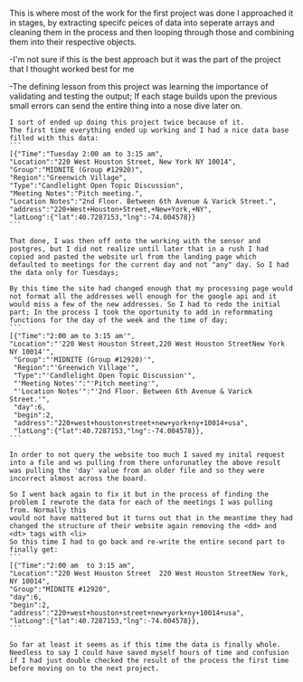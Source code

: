 This is where most of the work for the first project was done 
I approached it in stages, by extracting specifc peices of data into seperate arrays and cleaning them in the process 
and then looping through those and combining them into their respective objects.

-I'm not sure if this is the best approach but it was the part of the project that I thought worked best for me

-The defining lesson from this project was learning the importance of validating and testing the output;
If each stage builds upon the previous small errors can send the entire thing into a nose dive later on.

	I sort of ended up doing this project twice because of it.
	The first time everything ended up working and I had a nice data base filled with this data:
	```
	[{"Time":"Tuesday 2:00 am to 3:15 am",
	"Location":"220 West Houston Street, New York NY 10014",
	"Group":"MIDNITE (Group #12920)",
	"Region":"Greenwich Village",
	"Type":"Candlelight Open Topic Discussion",
	"Meeting Notes":"Pitch meeting.",
	"Location Notes":"2nd Floor. Between 6th Avenue & Varick Street.",
	"address":"220+West+Houston+Street,+New+York,+NY",
	"latLong":{"lat":40.7287153,"lng":-74.004578}}
	```
	
	That done, I was then off onto the working with the sensor and postgres, but I did not realize until later that in a rush I had copied and pasted the website url from the landing page which defaulted to meetings for the current day and not "any" day. So I had the data only for Tuesdays;

	By this time the site had changed enough that my processing page would not format all the addresses well enough for the google api and it would miss a few of the new addresses. So I had to redo the initial part; In the process I took the oportunity to add in reformmating functions for the day of the week and the time of day;
	```
	[{"Time":"2:00 am to 3:15 am'",
	"Location":"'220 West Houston Street,220 West Houston StreetNew York NY 10014'",
	 "Group":"'MIDNITE (Group #12920)'",
	 "Region":"'Greenwich Village'",
	 "Type":"'Candlelight Open Topic Discussion'",
	 "'Meeting Notes'":"'Pitch meeting'",
	 "'Location Notes'":"'2nd Floor. Between 6th Avenue & Varick Street.'",
	 "day":6,
	 "begin":2,
	 "address":"220+west+houston+street+new+york+ny+10014+usa",
	 "latLong":{"lat":40.7287153,"lng":-74.004578}},
	```

	In order to not query the website too much I saved my inital request into a file and ws pulling from there unforunatley the above result was pulling the 'day' value from an older file and so they were incorrect almost across the board.

	So I went back again to fix it but in the process of finding the problem I rewrote the data for each of the meetings I was pulling from. Normally this
	would not have mattered but it turns out that in the meantime they had changed the structure of their website again removing the <dd> and <dt> tags with <li> 
	So this time I had to go back and re-write the entire second part to finally get:
	```
	[{"Time":"2:00 am  to 3:15 am",
	"Location":"220 West Houston Street  220 West Houston StreetNew York, NY 10014",
	"Group":"MIDNITE #12920",
	"day":6,
	"begin":2,
	"address":"220+west+houston+street+new+york+ny+10014+usa",
	"latLong":{"lat":40.7287153,"lng":-74.004578}},
	```

	So far at least it seems as if this time the data is finally whole. Needless to say I could have saved myself hours of time and confusion if I had just double checked the result of the process the first time before moving on to the next project. 



